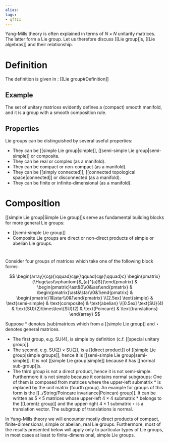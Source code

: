 ```yaml
---
alias:
tags:
- qftII
---
```

Yang-Mills theory is often explained in terms of $N\times N$ unitarity matrices. The latter form a Lie group. Let us therefore discuss [[Lie group]]s, [[Lie algebras]] and their relationship.
# Definition
The definition is given in : [[Lie group#Definition]]

## Example
The set of unitary matrices evidently defines a (compact) smooth manifold, and it is a group with a smooth composition rule.


## Properties
Lie groups can be distinguished by several useful properties:
- They can be [[simple Lie group|simple]], [[semi-simple Lie group|semi-simple]] or composite.
- They can be real or complex (as a manifold).
- They can be compact or non-compact (as a manifold).
- They can be [[simply connected]], [[connected topological space|connected]] or disconnected (as a manifold).
- They can be finite or infinite-dimensional (as a manifold).

# Composition

[[simple Lie group|Simple Lie group]]s serve as fundamental building blocks for more general Lie groups:

- [[semi-simple Lie group]]
- Composite Lie groups are direct or non-direct products of simple or abelian Lie groups.

#
Consider four groups of matrices which take one of the following block forms:

$$
\begin{array}{c@{\qquad}c@{\qquad}c@{\qquad}c}
\begin{pmatrix}{\Huge\ast\vphantom{$_{a}^{a}$}}\end{pmatrix}
&
\begin{pmatrix}\ast&0\\0&\ast\end{pmatrix}
&
\begin{pmatrix}\ast&\star\\0&1\end{pmatrix}
&
\begin{pmatrix}1&\star\\0&1\end{pmatrix}
\\[2.5ex]
\text{simple}
& \text{semi-simple}
& \text{composite}
& \text{abelian}
\\[0.5ex]
\text{SU}(4)
& \text{SU}(2)\times\text{SU}(2)
& \text{Poincaré}
& \text{translations}
\end{array}
$$

Suppose $\ast$ denotes (sub)matrices which from a [[simple Lie group]] and $\star$ denotes general matrices.



- The first group, e.g. $\text{SU}(4)$, is simple by definition (c.f. [[special unitary group]].
- The second, e.g. $\text{SU}(2)\times\text{SU}(2)$, is a [[direct product]] of [[simple Lie group|simple groups]], hence it is [[semi-simple Lie group|semi-simple]]. It is not [[simple Lie group|simple]] because it has [[normal sub-group]]s.
- The third group is not a direct product, hence it is not semi-simple. Furthermore it is not simple because it contains normal subgroups: One of them is composed from matrices where the upper-left submatrix $\ast$ is replaced by the unit matrix (fourth group). An example for groups of this form is the [[../String/Poincare invariance|Poincaré group]]. It can be written as $5\times 5$ matrices whose upper-left $4\times 4$ submatrix $\ast$ belongs to the [[Lorentz group]] and the upper-right $4\times 1$ submatrix $\star$ is a translation vector. The subgroup of translations is normal.


In Yang-Mills theory we will encounter mostly direct products of compact, finite-dimensional, simple or abelian, real Lie groups. Furthermore, most of the results presented below will apply only to particular types of Lie groups, in most cases at least to finite-dimensional, simple Lie groups.








